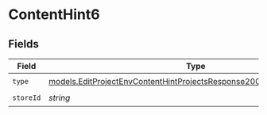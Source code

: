 # ContentHint6


## Fields

| Field                                                                                                                                                  | Type                                                                                                                                                   | Required                                                                                                                                               | Description                                                                                                                                            |
| ------------------------------------------------------------------------------------------------------------------------------------------------------ | ------------------------------------------------------------------------------------------------------------------------------------------------------ | ------------------------------------------------------------------------------------------------------------------------------------------------------ | ------------------------------------------------------------------------------------------------------------------------------------------------------ |
| `type`                                                                                                                                                 | [models.EditProjectEnvContentHintProjectsResponse200ApplicationJSONType](../models/editprojectenvcontenthintprojectsresponse200applicationjsontype.md) | :heavy_check_mark:                                                                                                                                     | N/A                                                                                                                                                    |
| `storeId`                                                                                                                                              | *string*                                                                                                                                               | :heavy_check_mark:                                                                                                                                     | N/A                                                                                                                                                    |